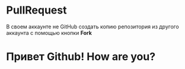 # PullRequest
В своем аккаунте не GitHub создать копию репозитория из другого аккаунта с помощью кнопки **Fork**

# Привет Github! How are you?